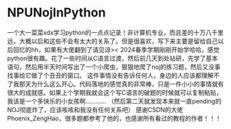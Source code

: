 # NPUNojInPython
一个大一菜菜xdx学习python的一点点记录！非计算机专业，而且差的十万八千里远，大概以后和这些不会有太大的关系了。但是很喜欢，写下来主要是留给自己以后回忆的hh，如果有大佬翻到了请见谅><
2024春季学期刚刚开始学哈哈，感觉python很有趣。花了一些时间从C语言过渡，然后前几天到处钻研，先学了基本语句，然后用半天时间写出了一个小爬虫，狠狠地爬了noj的练习题，然后又没事找事给它做了个丑丑的窗口。
这件事情没有告诉任何人，身边的人应该都理解不了我那天为什么这么开心。代码落地的感觉真的非常棒，只是一件小小的事情就有很大的成就感。如果上个学期我就会这个写C语言的破题的时候就可以复制粘贴，我该是一个多快乐的小女孩啊…………
（然后第二天就发现本来就一直pending的NOJ彻底炸了，应该咳咳和我没有任何关系吧）
感谢CSDN的大佬Phoenix_ZengHao，很多题都参考了他的，也感谢所有看过的教程的作者！！！
